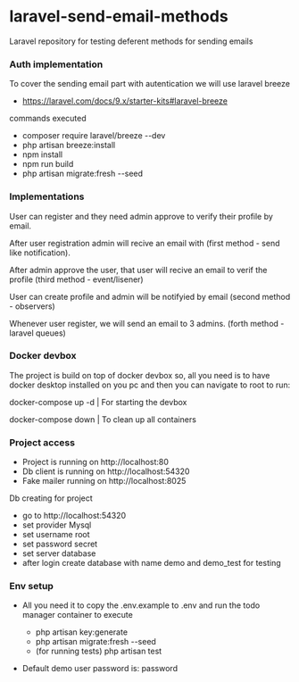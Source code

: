 # laravel-send-email-methods
Laravel repository for testing deferent methods for sending emails


### Auth implementation
To cover the sending email part with autentication we will use laravel breeze
- https://laravel.com/docs/9.x/starter-kits#laravel-breeze

commands executed
- composer require laravel/breeze --dev
- php artisan breeze:install
- npm install
- npm run build
- php artisan migrate:fresh --seed


### Implementations

User can register and they need admin approve to verify their profile by email.

After user registration admin will recive an email with (first method - send like notification).

After admin approve the user, that user will recive an email to verif the profile (third method - event/lisener)

User can create profile and admin will be notifyied by email (second method - observers)

Whenever user register, we will send an email to 3 admins. (forth method - laravel queues)

### Docker devbox
The project is build on top of docker devbox so, all you need is to have docker desktop installed on you pc and then you can navigate to root to run: 

docker-compose up -d | For starting the devbox

docker-compose down | To clean up all containers

### Project access

- Project is running on http://localhost:80
- Db client is running on http://localhost:54320
- Fake mailer running on http://localhost:8025

Db creating for project
- go to http://localhost:54320
- set provider Mysql
- set username root
- set password secret
- set server database
- after login create database with name demo and demo_test for testing

### Env setup

- All you need it to copy the .env.example to .env and run the todo manager container to execute
	- php artisan key:generate
	- php artisan migrate:fresh --seed
	- (for running tests) php artisan test

- Default demo user password is: password

